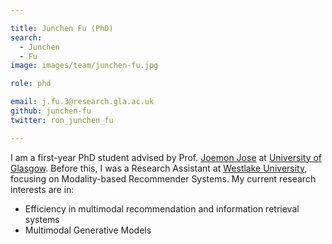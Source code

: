 ```yaml
---

title: Junchen Fu (PhD)
search:
  - Junchen
  - Fu
image: images/team/junchen-fu.jpg

role: phd

email: j.fu.3@research.gla.ac.uk
github: junchen-fu
twitter: ron_junchen_fu

---
```


I am a first-year PhD student advised by Prof. [Joemon Jose](https://www.gla.ac.uk/schools/computing/staff/joemonjose/) at [University of Glasgow](https://www.gla.ac.uk/). Before this, I was a Research Assistant at [Westlake University](https://en.westlake.edu.cn/), focusing on Modality-based Recommender Systems. My current research interests are in:

- Efficiency in multimodal recommendation and information retrieval systems
- Multimodal Generative Models
